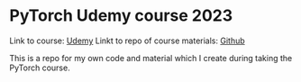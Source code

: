 # PyTorch Udemy course 2023
Link to course: [Udemy](https://www.udemy.com/course/pytorch-for-deep-learning/)
Linkt to repo of course materials: [Github](https://github.com/mrdbourke/pytorch-deep-learning)

This is a repo for my own code and material which I create during taking the PyTorch course.
